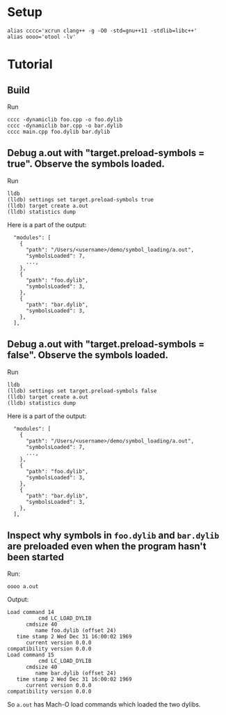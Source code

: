 # Setup

```
alias cccc='xcrun clang++ -g -O0 -std=gnu++11 -stdlib=libc++'
alias oooo='otool -lv'
```

# Tutorial

## Build

Run
```
cccc -dynamiclib foo.cpp -o foo.dylib
cccc -dynamiclib bar.cpp -o bar.dylib
cccc main.cpp foo.dylib bar.dylib
```

## Debug a.out with "target.preload-symbols = true". Observe the symbols loaded.

Run
```
lldb
(lldb) settings set target.preload-symbols true
(lldb) target create a.out
(lldb) statistics dump
```

Here is a part of the output:
```
  "modules": [
    {
      "path": "/Users/<username>/demo/symbol_loading/a.out",
      "symbolsLoaded": 7,
      ...,
    },
    {
      "path": "foo.dylib",
      "symbolsLoaded": 3,
    },
    {
      "path": "bar.dylib",
      "symbolsLoaded": 3,
    },
  ],
```


## Debug a.out with "target.preload-symbols = false". Observe the symbols loaded.

Run
```
lldb
(lldb) settings set target.preload-symbols false
(lldb) target create a.out
(lldb) statistics dump
```

Here is a part of the output:
```
  "modules": [
    {
      "path": "/Users/<username>/demo/symbol_loading/a.out",
      "symbolsLoaded": 7,
      ...,
    },
    {
      "path": "foo.dylib",
      "symbolsLoaded": 3,
    },
    {
      "path": "bar.dylib",
      "symbolsLoaded": 3,
    },
  ],
```


## Inspect why symbols in `foo.dylib` and `bar.dylib` are preloaded even when the program hasn't been started

Run:
```
oooo a.out
```

Output:
```
Load command 14
          cmd LC_LOAD_DYLIB
      cmdsize 40
         name foo.dylib (offset 24)
   time stamp 2 Wed Dec 31 16:00:02 1969
      current version 0.0.0
compatibility version 0.0.0
Load command 15
          cmd LC_LOAD_DYLIB
      cmdsize 40
         name bar.dylib (offset 24)
   time stamp 2 Wed Dec 31 16:00:02 1969
      current version 0.0.0
compatibility version 0.0.0
```

So `a.out` has Mach-O load commands which loaded the two dylibs.
